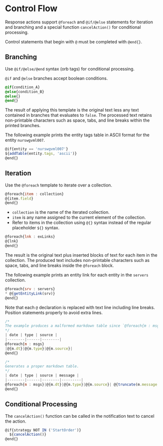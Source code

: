 # Control Flow

Response actions support `@foreach` and `@if/@else` statements for iteration and branching and a special function `cancelAction()` for conditional processing.

Control statements that begin with `@` must be completed with `@end{}`.

## Branching

Use `@if/@else/@end` syntax (orb tags) for conditional processing.

`@if` and `@else` branches accept boolean conditions.

```css
@if{condition_A}
@else{condition_B}
@else{}
@end{}
```

The result of applying this template is the original text less any text contained in branches that evaluates to `false`. The processed text retains non-printable characters such as space, tabs, and line breaks within the printed branches.

The following example prints the entity tags table in ASCII format for the entity `nurswgvml007`.

```javascript
@if{entity == 'nurswgvml007'}
${addTable(entity.tags, 'ascii')}
@end{}
```

## Iteration

Use the `@foreach` template to iterate over a collection.

```javascript
@foreach{item : collection}
@{item.field}
@end{}
```

* `collection` is the name of the iterated collection.
* `item` is any name assigned to the current element of the collection.
* Refer to items in the collection using `@{}` syntax instead of the regular placeholder `${}` syntax.

```javascript
@foreach{lnk : exLinks}
@{lnk}
@end{}
```

The result is the original text plus inserted blocks of text for each item in the collection. The produced text includes non-printable characters such as space, tabs, and line breaks inside the `@foreach` block.

The following example prints an entity link for each entity in the `servers` collection.

```javascript
@foreach{srv : servers}
* @{getEntityLink(srv)}
@end{}
```

Note that each `@` declaration is replaced with text line including line breaks. Position statements properly to avoid extra lines.

```javascript
/*
The example produces a malformed markdown table since `@foreach{m : msgs}` is replaced with empty line.
*/
| date | type | source |
|--------|------|--------|
@foreach{m : msgs}
|@{m.dt}|@{m.type}|@{m.source}|
@end{}
```

```javascript
/*
Generates a proper markdown table.
*/
| date | type | source | message |
|--------|------|--------|---------|
@foreach{m : msgs}|@{m.dt}|@{m.type}|@{m.source}| @{truncate(m.message, 128)} |
@end{}
```

## Conditional Processing

The `cancelAction()` function can be called in the notification text to cancel the action.

```javascript
@if{strategy NOT IN ('StartOrder')}
  ${cancelAction()}
@end{}
```
